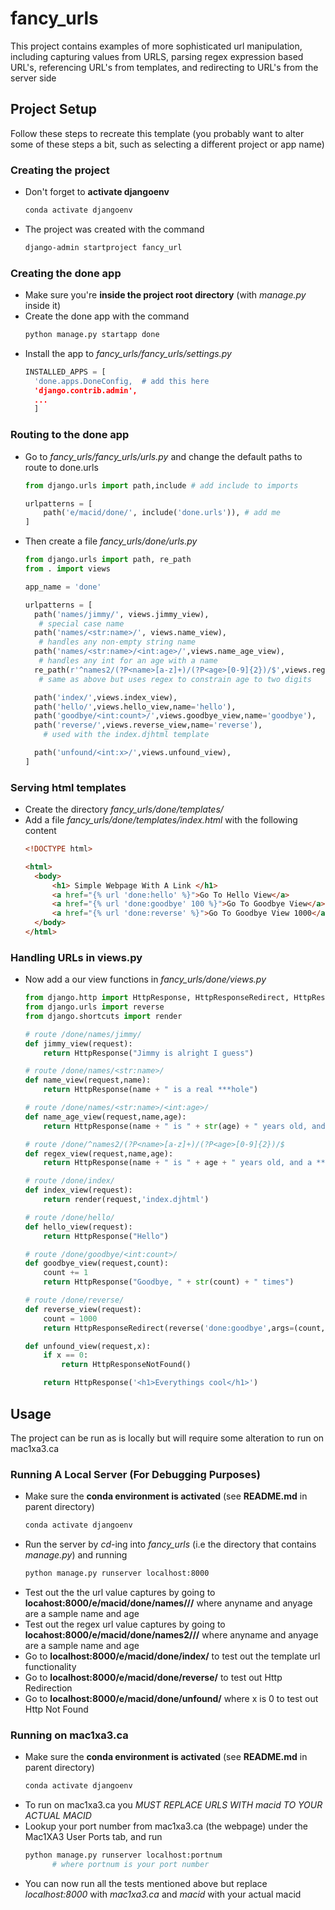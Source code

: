# fancy_urls
This project contains examples of more sophisticated url manipulation, including
capturing values from URLS, parsing regex expression based URL's, referencing
URL's from templates, and redirecting to URL's from the server side

## Project Setup
Follow these steps to recreate this template (you probably want to alter some of
these steps a bit, such as selecting a different project or app name)
### Creating the project
- Don't forget to **activate djangoenv**
  ```bash
  conda activate djangoenv
  ```
- The project was created with the command
  ```bash
  django-admin startproject fancy_url
  ```

### Creating the done app
- Make sure you're **inside the project root directory** (with *manage.py* inside it)
- Create the done app with the command
  ```bash
  python manage.py startapp done
  ```
- Install the app to *fancy_urls/fancy_urls/settings.py*
  ```python
  INSTALLED_APPS = [
    'done.apps.DoneConfig,  # add this here
    'django.contrib.admin',
    ...
    ]
  ```

### Routing to the done app
- Go to *fancy_urls/fancy_urls/urls.py* and change the default paths to route to done.urls
  ```python
  from django.urls import path,include # add include to imports

  urlpatterns = [
      path('e/macid/done/', include('done.urls')), # add me
  ]
  ```
- Then create a file *fancy_urls/done/urls.py*
  ```python
  from django.urls import path, re_path
  from . import views

  app_name = 'done'

  urlpatterns = [
    path('names/jimmy/', views.jimmy_view),
     # special case name
    path('names/<str:name>/', views.name_view),
     # handles any non-empty string name
    path('names/<str:name>/<int:age>/',views.name_age_view),
     # handles any int for an age with a name
    re_path(r'^names2/(?P<name>[a-z]+)/(?P<age>[0-9]{2})/$',views.regex_view),
     # same as above but uses regex to constrain age to two digits

    path('index/',views.index_view),
    path('hello/',views.hello_view,name='hello'),
    path('goodbye/<int:count>/',views.goodbye_view,name='goodbye'),
    path('reverse/',views.reverse_view,name='reverse'),
      # used with the index.djhtml template

    path('unfound/<int:x>/',views.unfound_view),
  ]
  ```

### Serving html templates
- Create the directory *fancy_urls/done/templates/* 
- Add a file *fancy_urls/done/templates/index.html* with the following content
  ```html
  <!DOCTYPE html>

  <html>
    <body>
        <h1> Simple Webpage With A Link </h1>
        <a href="{% url 'done:hello' %}">Go To Hello View</a>
        <a href="{% url 'done:goodbye' 100 %}">Go To Goodbye View</a>
        <a href="{% url 'done:reverse' %}">Go To Goodbye View 1000</a>
    </body>
  </html>
  ```

### Handling URLs in views.py
- Now add a our view functions in *fancy_urls/done/views.py*
  ```python
  from django.http import HttpResponse, HttpResponseRedirect, HttpResponseNotFound
  from django.urls import reverse
  from django.shortcuts import render

  # route /done/names/jimmy/
  def jimmy_view(request):
      return HttpResponse("Jimmy is alright I guess")

  # route /done/names/<str:name>/
  def name_view(request,name):
      return HttpResponse(name + " is a real ***hole")

  # route /done/names/<str:name>/<int:age>/
  def name_age_view(request,name,age):
      return HttpResponse(name + " is " + str(age) + " years old, and a ***hole")

  # route /done/^names2/(?P<name>[a-z]+)/(?P<age>[0-9]{2})/$
  def regex_view(request,name,age):
      return HttpResponse(name + " is " + age + " years old, and a ***hole")

  # route /done/index/
  def index_view(request):
      return render(request,'index.djhtml')

  # route /done/hello/
  def hello_view(request):
      return HttpResponse("Hello")

  # route /done/goodbye/<int:count>/
  def goodbye_view(request,count):
      count += 1
      return HttpResponse("Goodbye, " + str(count) + " times")

  # route /done/reverse/
  def reverse_view(request):
      count = 1000
      return HttpResponseRedirect(reverse('done:goodbye',args=(count,)))

  def unfound_view(request,x):
      if x == 0:
          return HttpResponseNotFound()

      return HttpResponse('<h1>Everythings cool</h1>')
  ```

## Usage
The project can be run as is locally but will require some alteration to run on mac1xa3.ca

### Running A Local Server (For Debugging Purposes)
- Make sure the **conda environment is activated** (see **README.md** in parent
  directory)
  ```bash
  conda activate djangoenv
  ```
- Run the server by *cd*-ing into *fancy_urls* (i.e the directory that
  contains *manage.py*) and running
  ```bash
  python manage.py runserver localhost:8000
  ```
- Test out the the url value captures  by going to
  **locahost:8000/e/macid/done/names/<anyname>/<anyage>/** where anyname and anyage
  are a sample name and age
- Test out the regex url value captures by going to
  **locahost:8000/e/macid/done/names2/<anyname>/<anyage>/** where anyname and anyage
  are a sample name and age
- Go to **localhost:8000/e/macid/done/index/** to test out the template url functionality
- Go to **localhost:8000/e/macid/done/reverse/** to test out Http Redirection
- Go to **localhost:8000/e/macid/done/unfound/<x>** where x is 0 to test out Http Not Found

### Running on mac1xa3.ca
- Make sure the **conda environment is activated** (see **README.md** in parent
  directory)
  ```bash
  conda activate djangoenv
  ```
- To run on mac1xa3.ca you *MUST REPLACE URLS WITH macid TO YOUR ACTUAL MACID*
- Lookup your port number from mac1xa3.ca (the webpage) under the Mac1XA3 User
  Ports tab, and run
  ```bash
  python manage.py runserver localhost:portnum
        # where portnum is your port number
  ```
- You can now run all the tests mentioned above but replace *localhost:8000*
  with *mac1xa3.ca* and *macid* with your actual macid
